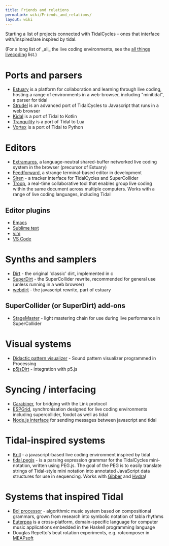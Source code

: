 ```yaml
---
title: Friends and relations
permalink: wiki/Friends_and_relations/
layout: wiki
---
```


Starting a list of projects connected with TidalCycles - ones that
interface with/inspired/are inspired by tidal.

(For a long list of \_all\_ the live coding environments, see the [all
things livecoding](https://github.com/toplap/awesome-livecoding) list.)

# Ports and parsers

-   [Estuary](https://github.com/dktr0/estuary) is a platform for
    collaboration and learning through live coding, hosting a range of
    environments in a web-browser, including "minitidal", a parser for
    tidal
-   [Strudel](https://strudel.tidalcycles.org/) is an advanced port of TidalCycles to Javascript that runs in a web browser
-   [Kidal](https://gitlab.com/ndr_brt/kidal) is a port of Tidal to Kotlin
-   [Tranquility](https://github.com/XiNNiW/tranquility/) is a port of Tidal to Lua
-   [Vortex](https://github.com/tidalcycles/vortex/) is a port of Tidal to Python

# Editors

-   [Extramuros](https://github.com/dktr0/extramuros), a
    language-neutral shared-buffer networked live coding system in the
    browser (precursor of Estuary)
-   [Feedforward](https://github.com/yaxu/feedforward), a strange
    terminal-based editor in development
-   [Siren](https://github.com/cannc4/Siren) - a tracker interface for
    TidalCycles and SuperCollider
-   [Troop](https://github.com/qirky/troop), a real-time collaborative
    tool that enables group live coding within the same document across
    multiple computers. Works with a range of live coding languages,
    including Tidal

## Editor plugins

-   [Emacs](https://github.com/tidalcycles/Tidal/blob/master/tidal.el)
-   [Sublime text](https://tidalcycles.org/index.php/Sublime_Text)
-   [vim](https://github.com/supercollider/scvim)
-   [VS Code](https://github.com/tidalcycles/vscode-tidalcycles)

# Synths and samplers

-   [Dirt](https://github.com/tidalcycles/dirt) - the original 'classic'
    dirt, implemented in c
-   [SuperDirt](https://github.com/musikinformatik/SuperDirt/) - the
    SuperCollider rewrite, recommended for general use (unless running
    in a web browser)
-   [webdirt](https://github.com/dktr0/WebDirt) - the javascript
    rewrite, part of estuary

## SuperCollider (or SuperDirt) add-ons

-   [StageMaster](https://github.com/calumgunn/StageMaster) - light
    mastering chain for use during live performance in SuperCollider

# Visual systems

-   [Didactic pattern
    visualizer](https://github.com/ivan-abreu/didacticpatternvisualizer) -
    Sound pattern visualizer programmed in Processing
-   [p5jsDirt](https://github.com/Dsm0/p5jsDirt/) - integration with
    p5.js

# Syncing / interfacing

-   [Carabiner](https://github.com/Deep-Symmetry/carabiner), for
    bridging with the Link protocol
-   [ESPGrid](https://github.com/dktr0/espgrid), synchronisation
    designed for live coding environments including supercollider,
    foxdot as well as tidal
-   [Node.js interface](https://www.npmjs.com/package/@vliegwerk/tidal)
    for sending messages between javascript and tidal

# Tidal-inspired systems

-   [Krill](https://github.com/Mdashdotdashn/krill) - a javascript-based
    live coding environment inspired by tidal
-   [tidal.pegjs](https://github.com/gibber-cc/tidal.pegjs) - is a
    parsing expression grammar for the TidalCycles mini-notation,
    written using PEG.js. The goal of the PEG is to easily translate
    strings of Tidal-style mini notation into annotated JavaScript data
    structures for use in sequencing. Works with
    [Gibber](http://gibber.cc/) and
    [Hydra](https://hydra-editor.glitch.me/)!

# Systems that inspired Tidal

-   [Bol processor](http://bolprocessor.sourceforge.net/) - algorithmic
    music system based on compositional grammars, grown from research
    into symbolic notation of tabla rhythms
-   [Euterpea](http://www.euterpea.com/) is a cross-platform,
    domain-specific language for computer music applications embedded in
    the Haskell programming language
-   Douglas Repetto's beat rotation experiments, e.g. rotcomposer in
    [MEAPsoft](http://www.meapsoft.com/showcase.php)
